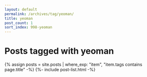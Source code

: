 ```yaml
---
layout: default
permalink: /archives/tag/yeoman/
title: yeoman
post_count: 1
sort_index: 998-yeoman
---
```

<h1 class="page-heading">Posts tagged with yeoman</h1>
{% assign posts = site.posts | where_exp: "item", "item.tags contains page.title" -%}
{%- include post-list.html -%}

